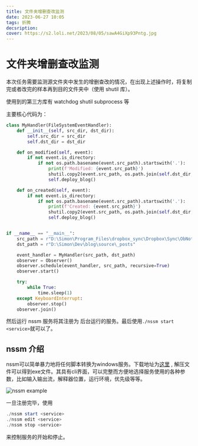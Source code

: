```yaml
---
title: 文件夹增删查改监测
date: 2023-06-27 10:05
tags: 折腾
decsription:
cover: https://s2.loli.net/2023/08/05/sawA4GiXp93Pntg.jpg
---
```



# 文件夹增删查改监测

本次任务需要监测源文件夹中发生的增删查改的情况，在出现上述操作时，将复制完或者改完的样本再到目的文件夹中（使用 shutil 库）。

使用到的第三方库有 watchdog shutil subprocess 等

主要核心代码为：

```python
class MyHandler(FileSystemEventHandler):
    def __init__(self, src_dir, dst_dir):
        self.src_dir = src_dir
        self.dst_dir = dst_dir

    def on_modified(self, event):
        if not event.is_directory:
            if not os.path.basename(event.src_path).startswith('.'):
                print(f'Modified: {event.src_path}')
                shutil.copy2(event.src_path, os.path.join(self.dst_dir, os.path.basename(event.src_path)))
                self.deploy_blog()

    def on_created(self, event):
        if not event.is_directory:
            if not os.path.basename(event.src_path).startswith('.'):
                print(f'Created: {event.src_path}')
                shutil.copy2(event.src_path, os.path.join(self.dst_dir, os.path.basename(event.src_path)))
                self.deploy_blog()


if __name__ == "__main__":
    src_path = r"D:\Simon\Program_Files\dropbox_sync\Dropbox\Sync\ObNotes\03 Knowledge\blog_posts"
    dst_path = r"D:\Simon\Dev\blog\source\_posts"

    event_handler = MyHandler(src_path, dst_path)
    observer = Observer()
    observer.schedule(event_handler, src_path, recursive=True)
    observer.start()

    try:
        while True:
            time.sleep(1)
    except KeyboardInterrupt:
        observer.stop()
    observer.join()
```

然后运行 nssm 服务将其注册为
后台运行的服务。最后使用`./nssm start <service>`就可以了。

## nssm 介绍

nssm可以简单暴力地将任何脚本转换为windows服务。下载地址为[这里](app://obsidian.md/www.nssm.cc) , 解压文件可以得到exe文件。其具有cli界面，可以完整而方便地选择服务使用的各种参数，比如输入输出流，解释器位置，运行环境，优先级等等。

![nssm example](https://s2.loli.net/2023/06/27/vUEji3MIpPWo1JO.png)

一旦注册完毕，使用

```powershell
./nssm start <service>
./nssm edit <service>
./nssm stop <service>
```

来控制服务的开始和停止。

